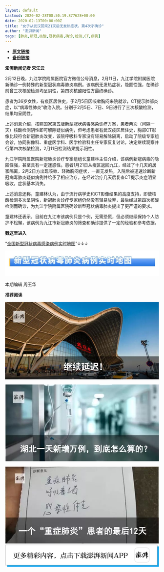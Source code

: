 ```yaml
---
layout: default
Lastmod: 2020-02-28T08:50:19.877628+00:00
date: 2020-02-13T00:00:00Z
title: "女子从武汉回来21天后无发热症状，第4次才确诊"
author: "澎湃新闻"
tags: [肺炎,新冠,核酸,冠状病毒,确诊,检测,CT,病例]
---
```


* [**原文链接**](http://mp.weixin.qq.com/s?__biz=MjM5MzI5NTU3MQ==&mid=2651582049&idx=4&sn=aa4831a0ac90b20ff2d33abb12aa27bf&chksm=bd6673dd8a11facb0cf023e4b4974a8c9f4771d6de7908d2de241da60c0da7b1af8fd9f1a4eb#rd)
* [**备份链接**](http://archive.today/U90VE)


**澎湃新闻记者 宋江云**

  

2月12日晚，九江学院附属医院官方微信公号消息，2月11日，九江学院附属医院新确诊一例特殊的新型冠状病毒肺炎病例。该病例无发热症状，隐匿性强，在确诊前曾三次核酸检测均呈阴性，第四次核酸阳性方最终确诊。

患者为36岁女性，有疫区居住史，于2月5日因咳嗽胸闷来院就诊，CT提示肺部炎症，以“病毒性肺炎”收治入院。分别于2月5日、7日、9日进行了三次核酸检测，结果均呈阴性。

上述消息介绍，按照国家第五版新型冠状病毒感染诊疗方案，患者两次（间隔一天）核酸检测阴性即可解除疑似病例，但考虑患者有武汉疫区居住史，胸部CT影像比较符合新冠肺炎改变，该院呼吸科专家没有轻易解除隔离，启动了院级专家组会诊，协同影像科、重症医学科、医学检验科主任专家反复讨论，决定继续观察并行第四次核酸检测，2月11日检测结果提示阳性。

九江学院附属医院新冠肺炎诊疗专家组组长童建林主任介绍，该病例新冠病毒的隐匿性强，甚至具有一定迷惑性。患者1月21日从疫区返回九江，经过了十几天的居家隔离，2月2日方出现咳嗽、轻微胸闷症状，一直无发热，入院后被迅速诊断新冠病毒肺炎疑似病例并给予了相应治疗，在经过治疗几天后复查CT提示炎症明显吸收，症状基本消失。

上述消息还称，童建林认为，由于流行病学史和CT影像结果的高度支持，即使核酸检测多次呈阴性，新冠肺炎诊疗专家组仍然没有轻易放弃，最后经过第四次核酸检测而确诊，为九江学院附属医院确诊新型冠状病毒肺炎提出了更严谨的要求。

童建林还表示，目前在九江市该病例只是个例，无需恐慌，但必须继续保持个人防护不松懈，该病例为九江市新冠肺炎的筛查和确诊提供了一定的经验和参考依据。

  

**戳这里进入**

“[全国新型冠状病毒感染病例实时地图](http://projects.thepaper.cn/thepaper-cases/839studio/feiyan/)”↓↓↓

[![](/images/post/15a4bc01c19b9e56f61d4f79069e4c63.jpg)](http://projects.thepaper.cn/thepaper-cases/839studio/feiyan/)

  

本期编辑 周玉华  

  

**推荐阅读**

  

[![](/images/post/e0fef754471da54244ad55dcf73243a9.jpg)](http://mp.weixin.qq.com/s?__biz=MjM5MzI5NTU3MQ==&mid=2651581783&idx=2&sn=c63108624f24fdb974e784b40a1eb00c&chksm=bd6670eb8a11f9fd953c2f08f5fb5206517ccd32f8e322430830edd742c938d0cfee9101db38&scene=21#wechat_redirect)

[![](/images/post/65c5c2be42482f1d7439c715bea9218c.jpg)](http://mp.weixin.qq.com/s?__biz=MjM5MzI5NTU3MQ==&mid=2651581366&idx=1&sn=c530e7b9f67d0752b8ba5883493c6cd3&chksm=bd66760a8a11ff1cf31bfd533425b24cbef9f8ce43830f2e5087bd4954d97311adeb3f9e4791&scene=21#wechat_redirect)

[![](/images/post/fb7c79e4de8958a5845b7b2bb8323953.jpg)](http://mp.weixin.qq.com/s?__biz=MjM5MzI5NTU3MQ==&mid=2651569003&idx=2&sn=dce2cf8d15a65d6cbe53416ed734e7d4&chksm=bd6626d78a11afc18cc3605cf9be790c0318191b2a58958b3f4d53a35dde3c5b9bfd86c48db9&scene=21#wechat_redirect)![](/images/post/faa036129172f4ba4cb775ad946d1eff.jpg)

